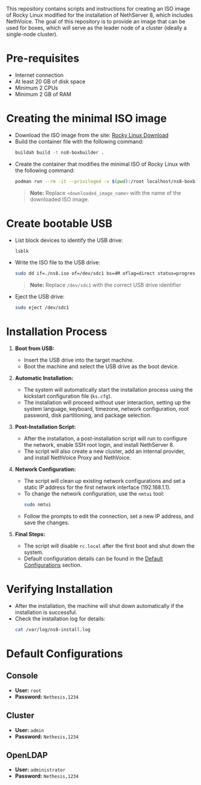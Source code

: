 This repository contains scripts and instructions for creating an ISO image of Rocky Linux modified for the installation of NethServer 8, which includes NethVoice. The goal of this repository is to provide an image that can be used for boxes, which will serve as the leader node of a cluster (ideally a single-node cluster).

# Pre-requisites

- Internet connection
- At least 20 GB of disk space
- Minimum 2 CPUs
- Minimum 2 GB of RAM

# Creating the minimal ISO image

- Download the ISO image from the site: [Rocky Linux Download](https://rockylinux.org/download)
- Build the container file with the following command:
   ```sh
   buildah build -t ns8-boxbuilder .
   ```
- Create the container that modifies the minimal ISO of Rocky Linux with the following command:
   ```sh
   podman run --rm -it --privileged -v $(pwd):/root localhost/ns8-boxbuilder mkksiso -R "Rocky Linux" "NethServer 8 (Rocky Linux)" --cmdline "inst.ks=https://raw.githubusercontent.com/NethServer/ns8-rocky-iso/refs/heads/main/ks.cfg" <downloaded_image_name>.iso ns8.iso
   ```
   > **Note:** Replace `<downloaded_image_name>` with the name of the downloaded ISO image.

# Create bootable USB

- List block devices to identify the USB drive:
   ```sh
   lsblk
   ```
- Write the ISO file to the USB drive:
   ```sh
   sudo dd if=./ns8.iso of=/dev/sdc1 bs=4M oflag=direct status=progress
   ```
   > **Note:** Replace `/dev/sdc1` with the correct USB drive identifier
- Eject the USB drive:
   ```sh
   sudo eject /dev/sdc1
   ```

# Installation Process

1. **Boot from USB:**
   - Insert the USB drive into the target machine.
   - Boot the machine and select the USB drive as the boot device.

2. **Automatic Installation:**
   - The system will automatically start the installation process using the kickstart configuration file (`ks.cfg`).
   - The installation will proceed without user interaction, setting up the system language, keyboard, timezone, network configuration, root password, disk partitioning, and package selection.

3. **Post-Installation Script:**
   - After the installation, a post-installation script will run to configure the network, enable SSH root login, and install NethServer 8.
   - The script will also create a new cluster, add an internal provider, and install NethVoice Proxy and NethVoice.

4. **Network Configuration:**
   - The script will clean up existing network configurations and set a static IP address for the first network interface (192.168.1.1).
   - To change the network configuration, use the `nmtui` tool:
     ```sh
     sudo nmtui
     ```
   - Follow the prompts to edit the connection, set a new IP address, and save the changes.

5. **Final Steps:**
   - The script will disable `rc.local` after the first boot and shut down the system.
   - Default configuration details can be found in the [Default Configurations](#default-configurations) section.

# Verifying Installation

- After the installation, the machine will shut down automatically if the installation is successful.
- Check the installation log for details:
   ```sh
   cat /var/log/ns8-install.log
   ```

# Default Configurations

## Console
- **User:** `root`
- **Password:** `Nethesis,1234`

## Cluster
- **User:** `admin`
- **Password:** `Nethesis,1234`

## OpenLDAP
- **User:** `administrator`
- **Password:** `Nethesis,1234`